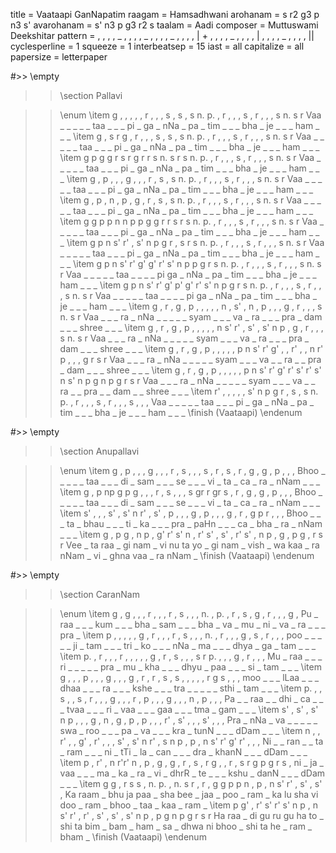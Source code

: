 title = Vaataapi GanNapatim
raagam = Hamsadhwani
arohanam = s r2 g3 p n3 s'
avarohanam = s' n3 p g3 r2 s
taalam = Aadi
composer = Muttuswami Deekshitar
pattern =  , , , , _ , , , , _ , , , , _ , , , , | + , , , , _ , , , , | , , , , _ , , , , ||
cyclesperline = 1
squeeze = 1
interbeatsep = 15
iast = all
capitalize = all
papersize = letterpaper

#>> \empty
>> \section Pallavi

>> \enum
>> \item
g , , ,         , , r ,         , , s ,         s , s n.        p. , r ,        , , s ,         r , , ,         s n. s r
Vaa _ _ _       _ _ taa _       _ _ pi _        ga _ nNa _      pa _ tim _      _ _ bha _       je _ _ _        ham _ _ _
>> \item
g , s r         g , r ,         , , s ,         s , s n.        p. , r ,        , , s ,         r , , ,         s n. s r
Vaa _ _ _       _ _ taa _       _ _ pi _        ga _ nNa _      pa _ tim _      _ _ bha _       je _ _ _        ham _ _ _
>> \item
g p g g         r s r g         r r s n.        s r s n.        p. , r ,        , , s ,         r , , ,         s n. s r
Vaa _ _ _       _ _ taa _       _ _ pi _        ga _ nNa _      pa _ tim _      _ _ bha _       je _ _ _        ham _ _ _
>> \item
g , p ,         , , g ,         , , r ,         s , s n.        p. , r ,        , , s ,         r , , ,         s n. s r
Vaa _ _ _       _ _ taa _       _ _ pi _        ga _ nNa _      pa _ tim _      _ _ bha _       je _ _ _        ham _ _ _
>> \item
g , p ,         n , p ,         g , r ,         s , s n.        p. , r ,        , , s ,         r , , ,         s n. s r
Vaa _ _ _       _ _ taa _       _ _ pi _        ga _ nNa _      pa _ tim _      _ _ bha _       je _ _ _        ham _ _ _
>> \item
g g p p         n n p p         g g r r         s r s n.        p. , r ,        , , s ,         r , , ,         s n. s r
Vaa _ _ _       _ _ taa _       _ _ pi _        ga _ nNa _      pa _ tim _      _ _ bha _       je _ _ _        ham _ _ _
>> \item
g p n s'        r' , s' n       p g r ,         s r s n.        p. , r ,        , , s ,         r , , ,         s n. s r
Vaa _ _ _       _ _ taa _       _ _ pi _        ga _ nNa _      pa _ tim _      _ _ bha _       je _ _ _        ham _ _ _
>> \item
g p n s'        r' g' g' r'     s' n p p        g r s n.        p. , r ,        , , s ,         r , , ,         s n. s r
Vaa _ _ _       _ _ taa _       _ _ _ pi        ga _ nNa _      pa _ tim _      _ _ bha _       je _ _ _        ham _ _ _
>> \item
g p n s'        r' g' p' g'     r' s' n p       g r s n.        p. , r ,        , , s ,         r , , ,         s n. s r
Vaa _ _ _       _ _ taa _       _ _ _ pi        ga _ nNa _      pa _ tim _      _ _ bha _       je _ _ _        ham _ _ _
>> \item
g , r ,         g , p ,         , , , ,         n , s' ,        n , p ,         , , g ,         r , , ,         s n. s r
Vaa _ _ _       ra _ nNa _      _ _ _ _         syam _ _ _      va _ ra _       _ _ pra _       dam _ _ _       shree _ _ _
>> \item
g , r ,         g , p ,         , , , ,         n s' r' ,       s' , s' n       p , g ,         r , , ,         s n. s r
Vaa _ _ _       ra _ nNa _      _ _ _ _         syam _ _ _      va _ ra _       _ _ pra _       dam _ _ _       shree _ _ _
>> \item
g , r ,         g , p ,         , , , ,         p n s' r'       g' , , r'       , , n r'        p , , ,         g r s r
Vaa _ _ _       ra _ nNa _      _ _ _ _         syam _ _ _      va _ _ ra       _ _ pra _       dam _ _ _       shree _ _ _
>> \item
g , r ,         g , p ,         , , , ,         p n s' r'       g' r' s' r'     s' n s' n       p g n p         g r s r
Vaa _ _ _       ra _ nNa _      _ _ _ _         syam _ _ _      va _ _ ra       _ _ pra _       _ dam _ _       shree _ _ _
>> \item
r' , , ,        , , s' n        p g r ,         s ,  s n.       p. , r ,        , , s ,         r , , ,         s , , ,
Vaa _ _ _       _ _ taa _       _ _ pi _        ga _ nNa _      pa _ tim _      _ _ bha _       je _ _ _        ham _ _ _
>> \finish (Vaataapi)
>> \endenum

#>> \empty
>> \section Anupallavi

>> \enum
>> \item
g , p ,         , , g ,         , , r ,         s , , ,         s , r ,         s , r ,         g , g ,         p , , ,
Bhoo _ _ _      _ _ taa _       _ _ di _        sam _ _ _       se _ _ _        vi _ ta _       ca _ ra _       nNam _ _ _
>> \item
g , p np        g p g ,         , , r ,         s , , ,         s gr r gr       s , r ,         g , g ,         p , , ,
Bhoo _ _ _      _ _ taa _       _ _ di _        sam _ _ _       se _ _ _        vi _ ta _       ca _ ra _       nNam _ _ _
>> \item
s' , , ,        s' , s' n       r' , s' ,       p , , ,         g , p ,         , , g ,         r , g p         r , , ,
Bhoo _ _ _      ta _ bhau _     _ _ ti _        ka _ _ _        pra _ paHn _    _ _ ca _        bha _ ra _      nNam _ _ _
>> \item
g , p g         , n p ,         g' r' s' n      , r' s' ,       s' , r' s'      , n p ,         g , p g         , r s r
Vee _ ta raa    _ gi nam _      vi nu ta yo     _ gi nam _      vish _ wa kaa   _ ra nNam _     vi _ ghna vaa   _ ra nNam _
>> \finish (Vaataapi)
>> \endenum

#>> \empty
>> \section CaranNam

>> \enum
>> \item
g , g ,         , , r ,         , , r ,         s , , ,         n. , p. ,       r , s ,         g , r ,         , , g ,
Pu _ raa _      _ _ kum _       _ _ bha _       sam _ _ _       bha _ va _      mu _ ni _       va _ ra _       _ _ pra _
>> \item
p , , ,         , , g ,         r , , ,         r , s ,         , , n. ,        r , , ,         g , s ,         r , , ,
poo _ _ _       _ _ ji _        tam _ _ _       tri _ ko _      _ _ nNa _       ma _ _ _        dhya _ ga _     tam _ _ _
>> \item
p. , r ,        , , r ,         , , , ,         g , r ,         s , , ,         s r p. ,        , , g ,         r , , ,
Mu _ raa _      _ _ ri _        _ _ _ _         pra _ mu _      kha _ _ _       dhyu _ paa _    _ _ si _        tam _ _ _
>> \item
g , , ,         p , , ,         g , , ,         g , r ,         r , s ,         s , , ,         , , r g         s , , ,
moo _ _ _       lLaa _ _ _      dhaa _ _ _      ra _ _ _        kshe _ _ _      tra _ _ _       _ _ sthi _      tam _ _ _
>> \item
p. , , s        , , s ,         r , , ,         g , , ,         r , p ,         , , g ,         , , n ,         p , , ,
Pa _ _ raa      _ _ dhi _       ca _ _ _        tvaa _ _ _      ri _ vaa _      _ _ gaa _       _ _ tma _       gam _ _ _
>> \item
s' , s' ,       s' n p ,        , , g ,         n , g ,         p , p ,         , , r' ,        s' , , ,        s' , , ,
Pra _ nNa _     va _ _ _        _ _ swa _       roo _ _ _       pa _ va _       _ _ kra _       tunN _ _ _      dDam _ _ _
>> \item
n , , r'        , , g' ,        r' , , ,        s' , s' n       r' , s n        p , p ,         n s' r' g'      r' , , ,
Ni _ _ ran      _ _ ta _        ram _ _ _       ni _ tTi _      la _ can _      _ _ dra _       khanN _ _ _     dDam _ _ _
>> \item
p , r' ,        n r'r' n ,      p , g ,         g , r ,         s , r g         , , r ,         s r g p         g r s ,
ni _ ja _       vaa _ _ _       ma _ ka _       ra _ vi _       dhrR _ te _     _ _ kshu _      danN _ _ _      dDam _ _ _
>> \item
g g , r         s s , n.        p. , n. s       r , r ,         g g p p         n , p ,         n s' r' ,       s' , s' ,
Ka raam _ bhu   ja paa _ sha    bee _ jaa _     poo _ ram _     ka lu sha vi    doo _ ram _     bhoo _ taa _    kaa _ ram _
>> \item
p g' , r'       s' r' s' n      p , n s'        r' , r' ,       s' , s' ,       s' n p ,        p g n p         g r s r
Ha raa _ di     gu ru gu ha     to _ shi ta     bim _ bam _     ham _ sa _      dhwa ni bhoo _  shi ta he _     ram _ bham _
>> \finish (Vaataapi)
>> \endenum
